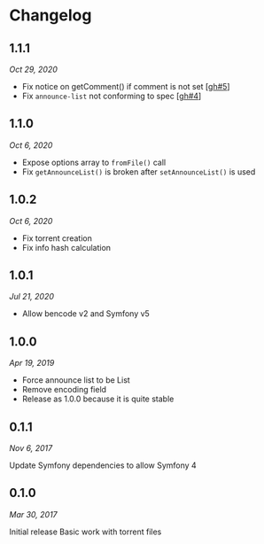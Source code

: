# Changelog

## 1.1.1

_Oct 29, 2020_

* Fix notice on getComment() if comment is not set [[gh#5]]
* Fix `announce-list` not conforming to spec [[gh#4]]

[gh#4]: https://github.com/arokettu/torrent-file/pull/4/
[gh#5]: https://github.com/arokettu/torrent-file/pull/5/

## 1.1.0

_Oct 6, 2020_

* Expose options array to `fromFile()` call
* Fix `getAnnounceList()` is broken after `setAnnounceList()` is used 

## 1.0.2

_Oct 6, 2020_

* Fix torrent creation
* Fix info hash calculation

## 1.0.1

_Jul 21, 2020_

* Allow bencode v2 and Symfony v5

## 1.0.0

_Apr 19, 2019_

* Force announce list to be List
* Remove encoding field
* Release as 1.0.0 because it is quite stable

## 0.1.1

_Nov 6, 2017_

Update Symfony dependencies to allow Symfony 4

## 0.1.0

_Mar 30, 2017_

Initial release
Basic work with torrent files
